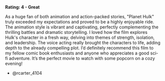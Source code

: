 **Rating: 4 - Great**

As a huge fan of both animation and action-packed stories, "Planet Hulk" truly exceeded my expectations and proved to be a highly enjoyable ride. The animation style is vibrant and captivating, perfectly complementing the thrilling battles and dramatic storytelling. I loved how the film explores Hulk's character in a fresh way, delving into themes of strength, isolation, and leadership. The voice acting really brought the characters to life, adding depth to the already compelling plot. I’d definitely recommend this film to my fellow comic book enthusiasts and anyone who appreciates a good sci-fi adventure. It’s the perfect movie to watch with some popcorn on a cozy evening! 

- @rcarter_4104